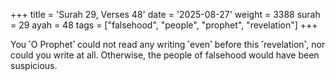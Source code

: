 +++
title = 'Surah 29, Verses 48'
date = '2025-08-27'
weight = 3388
surah = 29
ayah = 48
tags = ["falsehood", "people", "prophet", "revelation"]
+++

You ˹O Prophet˺ could not read any writing ˹even˺ before this ˹revelation˺, nor could you write at all. Otherwise, the people of falsehood would have been suspicious.